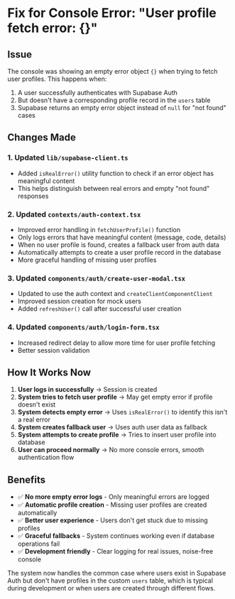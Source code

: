 # Fix for Console Error: "User profile fetch error: {}"

## Issue
The console was showing an empty error object `{}` when trying to fetch user profiles. This happens when:
1. A user successfully authenticates with Supabase Auth
2. But doesn't have a corresponding profile record in the `users` table
3. Supabase returns an empty error object instead of `null` for "not found" cases

## Changes Made

### 1. Updated `lib/supabase-client.ts`
- Added `isRealError()` utility function to check if an error object has meaningful content
- This helps distinguish between real errors and empty "not found" responses

### 2. Updated `contexts/auth-context.tsx`
- Improved error handling in `fetchUserProfile()` function
- Only logs errors that have meaningful content (message, code, details)
- When no user profile is found, creates a fallback user from auth data
- Automatically attempts to create a user profile record in the database
- More graceful handling of missing user profiles

### 3. Updated `components/auth/create-user-modal.tsx`
- Updated to use the auth context and `createClientComponentClient`
- Improved session creation for mock users
- Added `refreshUser()` call after successful user creation

### 4. Updated `components/auth/login-form.tsx`
- Increased redirect delay to allow more time for user profile fetching
- Better session validation

## How It Works Now

1. **User logs in successfully** → Session is created
2. **System tries to fetch user profile** → May get empty error if profile doesn't exist
3. **System detects empty error** → Uses `isRealError()` to identify this isn't a real error
4. **System creates fallback user** → Uses auth user data as fallback
5. **System attempts to create profile** → Tries to insert user profile into database
6. **User can proceed normally** → No more console errors, smooth authentication flow

## Benefits

- ✅ **No more empty error logs** - Only meaningful errors are logged
- ✅ **Automatic profile creation** - Missing user profiles are created automatically
- ✅ **Better user experience** - Users don't get stuck due to missing profiles
- ✅ **Graceful fallbacks** - System continues working even if database operations fail
- ✅ **Development friendly** - Clear logging for real issues, noise-free console

The system now handles the common case where users exist in Supabase Auth but don't have profiles in the custom `users` table, which is typical during development or when users are created through different flows.
